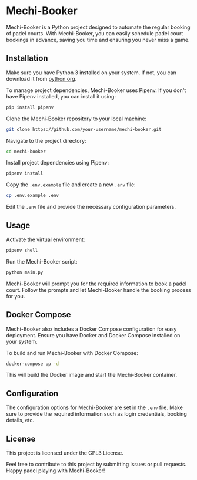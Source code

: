 # Mechi-Booker

Mechi-Booker is a Python project designed to automate the regular booking of padel courts. With Mechi-Booker, you can easily schedule padel court bookings in advance, saving you time and ensuring you never miss a game.

## Installation

Make sure you have Python 3 installed on your system. If not, you can download it from [python.org](https://www.python.org/downloads/).

To manage project dependencies, Mechi-Booker uses Pipenv. If you don't have Pipenv installed, you can install it using:

```bash
pip install pipenv
```

Clone the Mechi-Booker repository to your local machine:

```bash
git clone https://github.com/your-username/mechi-booker.git
```

Navigate to the project directory:

```bash
cd mechi-booker
```

Install project dependencies using Pipenv:

```bash
pipenv install
```

Copy the `.env.example` file and create a new `.env` file:

```bash
cp .env.example .env
```

Edit the `.env` file and provide the necessary configuration parameters.

## Usage

Activate the virtual environment:

```bash
pipenv shell
```

Run the Mechi-Booker script:

```bash
python main.py
```

Mechi-Booker will prompt you for the required information to book a padel court. Follow the prompts and let Mechi-Booker handle the booking process for you.

## Docker Compose

Mechi-Booker also includes a Docker Compose configuration for easy deployment. Ensure you have Docker and Docker Compose installed on your system.

To build and run Mechi-Booker with Docker Compose:

```bash
docker-compose up -d
```

This will build the Docker image and start the Mechi-Booker container.

## Configuration

The configuration options for Mechi-Booker are set in the `.env` file. Make sure to provide the required information such as login credentials, booking details, etc.

## License

This project is licensed under the GPL3 License.

Feel free to contribute to this project by submitting issues or pull requests. Happy padel playing with Mechi-Booker!